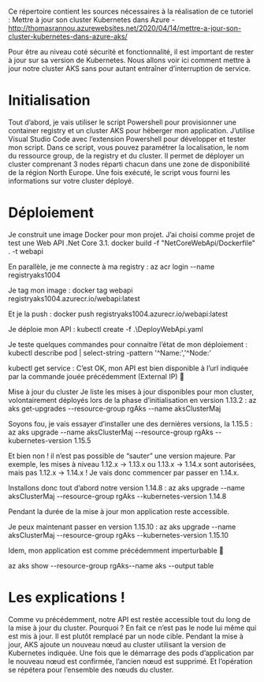 Ce répertoire contient les sources nécessaires à la réalisation de ce tutoriel :
Mettre à jour son cluster Kubernetes dans Azure - http://thomasrannou.azurewebsites.net/2020/04/14/mettre-a-jour-son-cluster-kubernetes-dans-azure-aks/

Pour être au niveau coté sécurité et fonctionnalité, il est important de rester à jour sur sa version de Kubernetes. 
Nous allons voir ici comment mettre à jour notre cluster AKS sans pour autant entraîner d’interruption de service.

# Initialisation
Tout d’abord, je vais utiliser le script Powershell pour provisionner une container registry et un cluster AKS pour héberger mon application.
J’utilise Visual Studio Code avec l’extension Powershell pour développer et tester mon script.
Dans ce script, vous pouvez paramétrer la localisation, le nom du ressource group, de la registry et du cluster. 
Il permet de déployer un cluster comprenant 3 nodes réparti chacun dans une zone de disponibilité de la région North Europe.
Une fois exécuté, le script vous fourni les informations sur votre cluster déployé.

# Déploiement
Je construit une image Docker pour mon projet. J’ai choisi comme projet de test une Web API .Net Core 3.1.
docker build -f "NetCoreWebApi/Dockerfile" . -t webapi

En parallèle, je me connecte à ma registry :
az acr login --name registryaks1004

Je tag mon image :
docker tag webapi registryaks1004.azurecr.io/webapi:latest

Et je la push :
docker push registryaks1004.azurecr.io/webapi:latest

Je déploie mon API :
kubectl create -f .\DeployWebApi.yaml

Je teste quelques commandes pour connaitre l’état de mon déploiement :
kubectl describe pod | select-string -pattern '^Name:','^Node:'

kubectl get service :
C’est OK, mon API est bien disponible à l’url indiquée par la commande jouée précédemment (External IP) 🙂

Mise à jour du cluster
Je liste les mises à jour disponibles pour mon cluster, volontairement déployés lors de la phase d’initialisation en version 1.13.2 :
az aks get-upgrades --resource-group rgAks --name aksClusterMaj

Soyons fou, je vais essayer d’installer une des dernières versions, la 1.15.5 :
az aks upgrade --name aksClusterMaj --resource-group rgAks --kubernetes-version 1.15.5

Et bien non ! il n’est pas possible de “sauter” une version majeure. Par exemple, les mises à niveau 1.12.x -> 1.13.x ou 1.13.x -> 1.14.x sont autorisées, mais pas 1.12.x -> 1.14.x ! Je vais donc commencer par passer en 1.14.x.

Installons donc tout d’abord notre version 1.14.8 :
az aks upgrade --name aksClusterMaj --resource-group rgAks --kubernetes-version 1.14.8

Pendant la durée de la mise à jour mon application reste accessible.

Je peux maintenant passer en version 1.15.10 :
az aks upgrade --name aksClusterMaj --resource-group rgAks --kubernetes-version 1.15.10

Idem, mon application est comme précédemment imperturbable 🙂

az aks show --resource-group rgAks--name aks --output table 

# Les explications !
Comme vu précédemment, notre API est restée accessible tout du long de la mise à jour du cluster. Pourquoi ?
En fait ce n’est pas le node lui même qui est mis à jour. Il est plutôt remplacé par un node cible.
Pendant la mise à jour, AKS ajoute un nouveau nœud au cluster utilisant la version de Kubernetes indiquée. 
Une fois que le démarrage des pods d’application par le nouveau nœud est confirmée, l’ancien nœud est supprimé. Et l’opération se répétera pour l’ensemble des nœuds du cluster.

